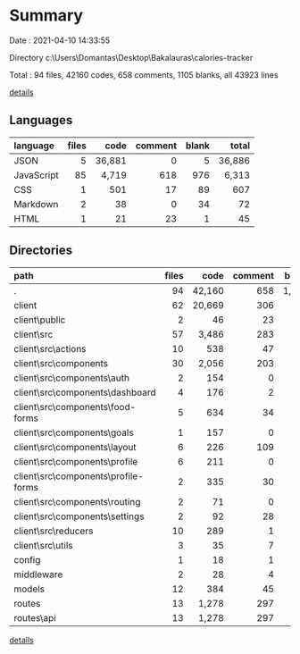 # Summary

Date : 2021-04-10 14:33:55

Directory c:\Users\Domantas\Desktop\Bakalauras\calories-tracker

Total : 94 files,  42160 codes, 658 comments, 1105 blanks, all 43923 lines

[details](details.md)

## Languages
| language | files | code | comment | blank | total |
| :--- | ---: | ---: | ---: | ---: | ---: |
| JSON | 5 | 36,881 | 0 | 5 | 36,886 |
| JavaScript | 85 | 4,719 | 618 | 976 | 6,313 |
| CSS | 1 | 501 | 17 | 89 | 607 |
| Markdown | 2 | 38 | 0 | 34 | 72 |
| HTML | 1 | 21 | 23 | 1 | 45 |

## Directories
| path | files | code | comment | blank | total |
| :--- | ---: | ---: | ---: | ---: | ---: |
| . | 94 | 42,160 | 658 | 1,105 | 43,923 |
| client | 62 | 20,669 | 306 | 672 | 21,647 |
| client\public | 2 | 46 | 23 | 2 | 71 |
| client\src | 57 | 3,486 | 283 | 635 | 4,404 |
| client\src\actions | 10 | 538 | 47 | 123 | 708 |
| client\src\components | 30 | 2,056 | 203 | 357 | 2,616 |
| client\src\components\auth | 2 | 154 | 0 | 18 | 172 |
| client\src\components\dashboard | 4 | 176 | 2 | 49 | 227 |
| client\src\components\food-forms | 5 | 634 | 34 | 152 | 820 |
| client\src\components\goals | 1 | 157 | 0 | 21 | 178 |
| client\src\components\layout | 6 | 226 | 109 | 43 | 378 |
| client\src\components\profile | 6 | 211 | 0 | 20 | 231 |
| client\src\components\profile-forms | 2 | 335 | 30 | 28 | 393 |
| client\src\components\routing | 2 | 71 | 0 | 9 | 80 |
| client\src\components\settings | 2 | 92 | 28 | 17 | 137 |
| client\src\reducers | 10 | 289 | 1 | 39 | 329 |
| client\src\utils | 3 | 35 | 7 | 6 | 48 |
| config | 1 | 18 | 1 | 4 | 23 |
| middleware | 2 | 28 | 4 | 5 | 37 |
| models | 12 | 384 | 45 | 33 | 462 |
| routes | 13 | 1,278 | 297 | 374 | 1,949 |
| routes\api | 13 | 1,278 | 297 | 374 | 1,949 |

[details](details.md)